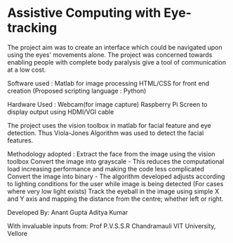 # Assistive Computing with Eye-tracking

The project aim was to create an interface which could be navigated upon using the eyes' movements alone.
The project was concerned towards enabling people with complete body paralysis give a tool of communication at a low cost. 

 Software used : Matlab for image processing
                 HTML/CSS for front end creation
 (Proposed scripting language : Python)

 Hardware Used : Webcam(for image capture)
                 Raspberry Pi
                 Screen to display output using HDMI/VGI cable

The project uses the vision toolbox in matlab for facial feature and eye detection. Thus Viola-Jones Algorithm was used to detect the facial features.

Methodology adopted : 
Extract the face from the image using the vision toolbox
Convert the image into grayscale - This reduces the computational load increasing performance and making the code less complicated
Convert the image into binary - The algorithm developed adjusts according to lighting conditions for the user while image is being detected (For cases where very low light exists)
Track the eyeball in the image using simple X and Y axis and mapping the distance from the centre; whether left or right.


Developed By:
Anant Gupta
Aditya Kumar

With invaluable inputs from:
Prof P.V.S.S.R Chandramauli
VIT University, Vellore
